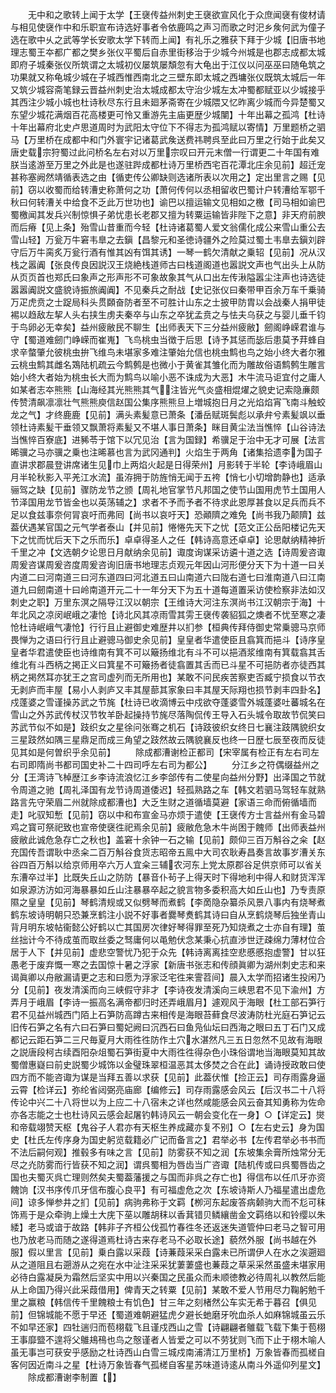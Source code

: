 <!-- { "loadSidebar": true } -->
　　无中和之歌转上闻于太学【王襃传益州刺史王襃欲宣风化于众庶闻襃有俊材请与相见使襃作中和乐职宣布诗选好事者令依鹿鸣之声习而歌之时汜乡矦何武为僮子选在歌中乆之武等学长安歌太学下转而上闻】有礼乐之雅获下拜于少城【旧唐书地理志蜀王夲都广都之樊乡张仪平蜀后自赤里街移治于少城今州城是也郡志成都太城即府子城秦张仪所筑谓之太城初仪屡筑屡頽忽有大龟出于江仪以问巫巫曰随龟筑之功果就又称龟城少城在子城西惟西南北之三壁东即太城之西墉张仪既筑太城后一年又筑少城容斋笔録云晋益州刺史治太城成都太守治少城左太冲蜀都赋亚以少城接乎其西注少城小城也杜诗秋尽东行且未廻茅斋寄在少城隈又忆昨离少城而今异楚蜀又东望少城花满烟百花高楼更可怜又重游先主庙更歴少城闉】十年出幕之孤鸿【杜诗十年出幕府北史卢思道周时为武阳太守位下不得志为孤鸿赋以寄情】万里题桥之驷马【万里桥在成都中和门外寰宇记诸葛武矦送费祎聘呉至此曰万里之行始于此矣又唐史载宗狩蜀过此问桥名左右对以万里宗叹曰开元末僧一行谓更二十年国有难朕当逺游至万里之外此是也遂驻跸成都杜诗万里桥西宅百花潭北庄余见前】超迁宠甚称塞阙然靖循表选之由【循吏传公卿缺则选诸所表以次用之】定出里言之赐【见前】窃以收蜀而给转漕史称萧何之功【萧何传何以丞相留收巴蜀计户转漕给军鄂千秋曰何转漕关中给食不乏此万世功也】谕巴以擅运输文见相如之檄【司马相如谕巴蜀檄闻其发兵兴制惊惧子弟忧患长老郡又擅为转粟运输皆非陛下之意】非天府前腴而后瘠【见上条】殆雪山昔重而今轻【杜诗诸葛蜀人爱文翁儒化成公来雪山重公去雪山轻】万瓮万牛窘韦臯之去鎭【昌黎元和圣徳诗疆外之险莫过蜀土韦臯去鎭刘辟守后万牛脔炙万瓮行酒有惟其凶有饵其诱】一琴一鹤欠清献之乗轺【见前】况从汉栈之嚣阗【张良传良因説汉王烧絶栈道师古曰栈道阁道也嚣説文声也气出头上从防从页页首也郑氏曰象声之形声形不可象故象其气从口出左传湫隘嚣尘注声也诗选徒嚣嚣阗説文盛貌诗振旅阗阗】不见秦兵之耐战【史记张仪曰秦带甲百余万车千乗骑万疋虎贲之士踀局科头贯頥奋防者至不可胜计山东之士披甲防胄以会战秦人捐甲徒裼以趋敌左挈人头右挟生虏夫秦卒与山东之卒犹孟贲之与怯夫乌获之与婴儿垂千钧于鸟卵必无幸矣】益州疲敝民不聊生【出师表天下三分益州疲敝】劒阁峥嵘君谁与守【蜀道难劒门峥嵘而崔嵬】飞鸟桃虫当徴于后思【诗予其惩而毖后患莫予荓蜂自求辛螫肇允彼桃虫拚飞维鸟未堪家多难注肇始允信也桃虫鹪也鸟之始小终大者尔雅云桃虫鹪其雌名鴱陆机疏云今鹪鹩是也微小于黄雀其雏化而为雕故俗语鹪鹩生雕言始小终大者始为桃虫长大而为鹪鸟以喻小恶不诛成为大恶】木牛流马讵宜付之庸人如某者志夲熊熊【山海经其光熊熊其气注皆光气炎盛相焜燿之貌史记索隐亷颇传赞清飙凛凛壮气熊熊庾信赵国公集序熊熊旦上増城抱日月之光焰焰宵飞南斗触蛟龙之气】才终鹿鹿【见前】满头素髪意已萧条【潘岳赋斑鬓彪以承弁兮素髪飒以垂领杜诗素髪干垂领又飘萧将素髪又不堪人事日萧条】眯目黄尘法当憔悴【山谷诗法当憔悴百寮底】进豨苓于馆下以冗见治【言为国録】希骥足于治中无才可展【法言晞骥之马亦骥之乗也注晞慕也言为武冈通判】火焰生于两角【诸集拾遗李为国子直讲求郡晨登讲席诸生见巾上两焰火起是日得荣州】月影转于半轮【李诗峨眉山月半轮秋影入平羌江水流】虽洊拥于防旌悄无闻于五袴【悄七小切增韵静也】适承骊驾之缺【见前】骤防龙节之颁【周礼地官掌节凡邦国之使节山国用虎节土国用人节泽国用龙节皆金也以英荡辅之】求者不予而予者不待求此恩厚甚食以足兵而兵不足以食兹事奈何冐哀吁而弗囘【尚书以哀吁天】恐顚隮之难免【尚书我乃颠隮】兹葢伏遇某官国之元气学者泰山【并见前】惓惓先天下之忧【范文正公岳阳楼记先天下之忧而忧后天下之乐而乐】卓卓得圣人之任【韩诗高意还卓卓】论思献纳精神折千里之冲【文选朝夕论思日月献纳余见前】诹度询谋采访遴十道之选【诗周爰咨诹周爰咨谋周爰咨度周爰咨询旧唐书地理志贞观元年因山河形便分天下为十道一曰关内道二曰河南道三曰河东道四曰河北道五曰山南道六曰陇右道七曰淮南道八曰江南道九曰劒南道十曰岭南道开元二十一年分天下为五十道每道置采访使检察非法如汉刺史之职】万里东溟之隔导江汉以朝宗【王维诗大河注东溟尚书江汉朝宗于海】十年北风之凉闵岷峨之凄怆【诗北风其凉雨雪其雱王襃传袭貂狐之燠者不忧至寒之凄怆杜诗岷峨气凄怆】行行且止避御史难歴井以扪参【桓典传拜侍御史常乗骢马京师畏惮为之语曰行行且止避骢马御史余见前】皇皇者华遣使臣且翕箕而挹斗【诗序皇皇者华君遣使臣也诗维南有箕不可以簸扬维北有斗不可以挹酒浆维南有箕载翕其舌维北有斗西柄之掲正义曰箕星不可簸扬者徒翕置其舌而已斗星不可挹防者亦徒西其柄之掲然耳亦犹王之宫司虚列而无所用也】某敢不问民疾苦察吏否臧宁损食以节衣无剥庐而丰屋【易小人剥庐又丰其屋蔀其家象曰丰其屋天际翔也损节剥丰四卦名】戍蓬婆之雪谨操苏武之节旄【杜诗已收滴博云中戍欲夺蓬婆雪外城蓬婆吐蕃城名在雪山之外苏武传杖汉节牧羊卧起操持节旄尽落陶侃传王导入石头城令取故节侃笑曰苏武节似不如是】跂织女之星徐问张骞之机石【诗跂彼织女终日七襄注跂隅貌织女三星跂然如隅三星鼎足而成三角望之跂然故云隅貌襄反也终一日歴七辰至夜而反徒见其如是何曽织乎余见前】
　　除成都漕谢检正都司【宋宰属有检正有左右司左右司即隋尚书都司国史补二十四司呼左右司为都公】
　　分江乡之符偶缀益州之分【王湾诗飞棹歴江乡李诗流浪忆江乡李郃传有二使星向益州分野】出泽国之节就令周道之驰【周礼泽国有龙节诗周道倭迟】轻孤熟路之车【韩文若驷马驾轻车就熟路言先守荣眉二州就除成都漕也】大乏生财之道循墙莫避【家语三命而俯循墙而走】叱驭知慙【见前】窃以中和布宣金马亦烦于遣使【王襃传方士言益州有金马碧鸡之寳可祭祀致也宣帝使襃徃祀焉余见前】疲敝危急木牛尚困于餽师【出师表益州疲敝此诚危急存亡之秋也】盖窘十余钟一石之输【见前】颇仰三百万斛谷之籴【赵充国传吾谓耿中丞籴二百万斛谷食货志昭帝五鳯中大司农耿寿昌奏言故事岁漕关东谷四百万斛以给京师用卒六万人宜籴三辅农河东上党太原郡谷足供京师可以省关东漕卒过半】比既失丘山之防防【暴音仆茍子上得天时下得地利中得人和财货浑浑如泉源汸汸如河海暴暴如丘山注暴暴卒起之貌言物多委积高大如丘山也】乃专责原隰之皇皇【见前】琴鹤清规或又似劈琴而煮鹤【李啇隐杂纂杀风景八事内有烧琴煮鹤东坡诗明朝只恐兼烹鹤注小説不好事者爨琴煑鹤其诗曰自从烹鹤烧琴后独坐青山背月明东坡帖衞懿公好鹤以亡其国房次律好琴得罪至死乃知烧煮之士亦自有理】茧丝拙计今不待成茧而取丝委之驽庸何以黾勉伏念某秉心抗直渉世迂疎绵力薄材位合居于人下【并见前】虚悲空警忧乃犯于众先【韩诗离离挂空悲慼慼抱虚警】甘以狂愚老于废弃慨一寒之去国惊十暑之浮家【新唐书张志和传顔眞卿为湖州刺史志和来谒眞卿以舟敝漏请更之志和曰愿为浮家泛宅徃来霅苕间】晨入太学而招诸生投闲乃分【见前】夜发清溪而向三峡假守非才【李诗夜发清溪向三峡思君不见下渝州】方弄月于峨眉【李诗一振高名满帝都归时还弄峨眉月】遽观风于海眼【杜工部石笋行君不见益州城西门陌上石笋防高蹲古来相传是海眼苔藓食尽波涛防杜光庭石笋记云旧传石笋之名有六曰石笋曰蜀妃阙曰沉西石曰鱼凫仙坛曰西海之眼曰五丁石门又成都记云距石笋二三尺毎夏月大雨徃徃防作土穴水湛然凡三五日忽然不见故有海眼之説唐段柯古续酉阳杂俎蜀石笋街夏中大雨徃徃得杂色小珠俗谓地当海眼莫知其故蜀僧惠嶷曰前史説蜀少城饰以金璧珠翠桓温恶其太侈焚之合在此】诵诗授政敢曰使四方而不能咨诹为谋是当拜五善以求获【见前】此葢伏惟【捡正云】司存雨露身逼云霄【检详云】弥纶省闼弼亮庙廊【编修云】司存雨露感会风云【后汉书二十八将传论中兴二十八将世以为上应二十八宿未之详也然咸能感会风云奋其知勇称为佐命亦各志能之士也杜诗风云感会起屠钓韩诗风云一朝会变化在一身】○【详定云】爕和帝载翊赞天枢【鬼谷子人君亦有天枢生养成藏亦复不别】○【左右史云】身为国史【杜氏左传序身为国史躬览载籍必广记而备言之】君举必书【左传君举必书书而不法后嗣何观】推毂多有味之言【见前】防雾获不知之润【东坡集余膏所烛常分无尽之灮防雾而行皆获不知之润】谓呉蜀相为唇齿当广咨诹【陆机传或曰呉蜀唇齿之国也夫蜀灭呉亡理则然矣夫蜀葢藩援之与国而非呉之存亡也】得信布以任爪牙亦资餽饷【汉书序传爪牙信布腹心良平】有可福虚危之次【东坡诗斯人乃福星遣出虚危间】谅多惮参井之扪【见前】病驹弗称于文羁【栁河东起废答病颡驹大而不尨可秣饰焉于是众牵驹上燥土大庑下莝以雕胡秣以香萁错贝鳞纕凿金文羁络以和铃缨以朱緌】老马或谙于故路【韩非子齐桓公伐孤竹春徃冬还返迷失道管仲曰老马之智可用也乃放老马而随之遂得道焉杜诗古来存老马不必取长途】藐然外服【尚书越在外服】假以里言【见前】乗白露以采葭【诗蒹葭采采白露未已所谓伊人在水之涘遡廻从之道阻且右遡游从之宛在水中沚注采采犹萋萋盛也蒹葭之草采采然虽盛未堪家用必待白露凝戾为霜然后坚实中用以兴秦国之民虽众而未顺徳教必待周礼以教然后能从上命国乃得兴此采葭借用】俾青天之转粟【见前】某敢不爱人节用尽力鞠躬勉千里之赢粮【韩信传千里餽粮士有饥色】甘三年之刻楮然公车实无希于暮召【俱见前】但锦城能不愿于早还【蜀道难朝避猛虎夕避长虵磨牙吮血杀人如麻锦城虽云乐不如早还家】四牡遄归而苞栩载飞且谨戍西山之雪【诗翩翩者鵻载飞载下集于苞栩王事靡盬不遑将父鵻鳺鴀也鸟之慤谨者人皆爱之可以不劳犹则飞而下止于栩木喻人虽无事岂可获安乎感励之杜诗西山白雪三城戍南浦清江万里桥】万象皆春而孤槎自客何因近南斗之星【杜诗万象皆春气孤槎自客星苏味道诗逺从南斗外遥仰列星文】
　　除成都漕谢李制置【】
